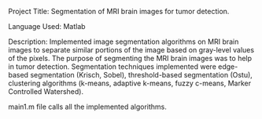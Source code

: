 
Project Title: Segmentation of MRI brain images for tumor detection.
	    	              	             
Language Used: Matlab    
                                                                                                                 
Description: 
Implemented image segmentation algorithms on MRI brain images to separate similar portions of the image based on gray-level values of the pixels. The purpose of segmenting the MRI brain images was to help in tumor detection. Segmentation techniques implemented were edge-based segmentation (Krisch, Sobel), threshold-based segmentation (Ostu), clustering algorithms (k-means, adaptive k-means, fuzzy c-means, Marker Controlled Watershed).

main1.m file calls all the implemented algorithms.
